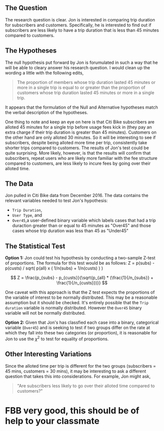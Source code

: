 ## The Question

The research question is clear.
Jon is interested in comparing trip duration for subscribers and customers. Specifically, he is interested to find out if subscribers are less likely to have a trip duration that is less than 45 minutes compared to customers. 


## The Hypotheses

The null hypothesis put forward by Jon is forumulated in such a way that he will be able to cleary answer his research question. I would clean up the wording a little with the following edits,
	
> The proportion of members whose trip duration lasted 45 minutes or more in a single trip is equal to or greater than the proportion of customers whose trip duration lasted 45 minutes or more in a single trip.

It appears that the formulation of the Null and Alternative hypotheses match the verbal description of the hypotheses.

One thing to note and keep an eye on here is that Citi Bike subscribers are alloted 45 minutes for a single trip before usage fees kick in (they pay an extra charge if their trip duration is greater than 45 minutes).
Customers on the other hand are only alloted 30 minutes. So it will be interesting to see if subscribers, despite being alloted more time per trip, consistently take shorter trips compared to customers. The results of Jon's test could be quite surprising. More likely, however, is that the results will confirm that subscribers, repeat users who are likely more familiar with the fee structure compared to customers, are less likely to incure fees by going over their alloted time.


## The Data

Jon pulled in Citi Bike data from December 2016. The data contains the relevant variables needed to test Jon's hypothesis:
 * `Trip Duration`,
 * `User Type`, and
 * `Over45`,a user-defined binary variable which labels cases that had a trip duraction greater than or equal to 45 minutes as "Over45" and those cases whose trip duration was less than 45 as "Under45"



## The Statistical Test

__Option 1:__
Jon could test his hypothesis by conducting a two-sample Z-test of proportions. The formula for this test would be as follows:
Z = p(subs) - p(custs) / sqrt( p(all) x ( 1/n(subs) + 1/n(custs) ) )

$$ Z = \frac{p_{subs} - p_{custs}}{\sqrt{p_{all} * (\frac{1}{/n_{subs}} + \frac{1}{/n_{custs}})}} $$

One caveat with this approach is that the Z test expects the proportions of the variable of interest to be normally distributed. This may be a reasonable assumption but it should be checked. It's entirely possible that the `Trip duration` variable is normally distributed. However the `Over45` binary variable will not be normally distributed.

__Option 2:__
Given that Jon's has classfied each case into a binary, categorical variable (`Over45`) and is seeking to test if two groups differ on the rate at which they fall into these two categories (or proportion), it is reasonable for Jon to use the $\chi^2$ to test for equality of proportions.


## Other Interesting Variations

Since the alloted time per trip is different for the two groups (subscribers = 45 mins, customers = 30 mins), it may be interesting to ask a different question that takes this into considerations. For example, Jon might ask,
> "Are subscribers less likely to go over their alloted time compared to customers?"

# FBB very good, this should be of help to your classmate
